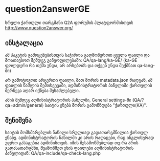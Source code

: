 # question2answerGE
სრული ქართული თარგმანი Q2A ფორუმის პლატფორმისთვის
http://www.question2answer.org/

## ინსტალაცია
ამ პაკეტის გამოყენებისთვის საჭიროა გადმოწეროთ ყველა ფაილი და მოათავსოთ შემდეგ განყოფილებაში:
QA/qa-lang/ka-GE/ (ka-GE ფოლდერი რა თქმა უნდა, არ არსებობს და თქვენ უნდა შექმნათ qa-lang-ში)

არ გამოტოვოთ არცერთი ფაილი, მათ შორის metadata.json რადგან, ამ ფაილის წაშლის შემთხვევაში, ადმინისტრატორის პანელიში ქართულის შერჩევა აღარ იქნება შესაძლებელი.

ამის შემდეგ ადმინისტრატორის პანელში, General settings-ში (QA/?qa=admin/general) საიტის ენებს შორის გამოჩნდება "ქართული(KA)".

## შენიშვნა
საიტის მომხმარებლის ნაწილი სრულიად გადათარგმნილია ქართულ ენაზე. ადმინისტრატორის ნაწილში კი არის რაღაცები, რაც ინგლისურად უფრო გასაგებია ადმინისთვის.
იმის შესამოწმებლად თუ რა არის გადასათარგმნი, შეამოწმეთ ენის ფაილები ადმინისტრატორის პანელიდან: QA/qa-include/qa-check-lang.php

